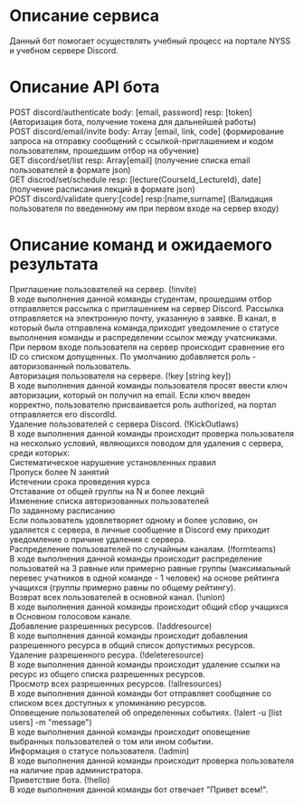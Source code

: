 <h1>Описание сервиса</h1>
Данный бот помогает осуществлять учебный процесс на портале NYSS и учебном сервере Discord.

<h1>Описание API бота</h1>
POST discord/authenticate  body: [email, password] resp: [token] (Авторизация бота, получение токена для дальнейшей работы)<br>
POST discord/email/invite body:  Array [email, link, code] (формирование запроса на отправку сообщений с ссылкой-приглашением и кодом пользователям, прошедшим отбор на обучение)<br>
GET discord/set/list resp:  Array[email] (получение списка email пользователей в формате json)<br>
GET discrod/set/schedule resp: [lecture(CourseId_LectureId), date] (получение расписания лекций в формате json)<br>
POST discord/validate query:[code] resp:[name,surname] (Валидация пользователя по введенному им при первом входе на сервер входу)<br>
<h1>Описание команд и ожидаемого результата</h1>
Приглашение пользователей на сервер. (!invite)<br>
В ходе выполнения данной команды студентам, прошедшим отбор отправляется рассылка с приглашением на сервер Discord. Рассылка отправляется на электронную почту, указанную в заявке. В канал, в который была отправлена команда,приходит уведомление о статусе выполнения команды и распределении ссылок между учатсниками. При первом входе пользователя на сервер происходит сравнение его ID со списком допущенных. По умолчанию добавляется роль - авторизованный пользователь.
<br>Авторизация пользователя на сервере. (!key [string key])
<br>В ходе выполнения данной команды пользователя просят ввести ключ авторизации, который он получил на email. Если ключ введен корректно, пользователю присваивается роль authorized, на портал отправляется его discordId.
<br>Удаление пользователей с сервера Discord. (!KickOutlaws)
<br>В ходе выполнения данной команды происходит проверка пользователя на несколько условий, являющихся поводом для удаления с сервера, среди которых:
<br>Систематическое нарушение установленных правил
<br>Пропуск более N занятий
<br>Истечении срока проведения курса
<br>Отставание от общей группы на N и более лекций
<br>Изменение списка авторизованных пользователей
<br>По заданному расписанию
<br>Если пользователь удовлетворяет одному и более условию, он удаляется с сервера, в личные сообщение в Discord ему приходит уведомление о причине удаления с сервера.
<br>Распределение пользователей по случайным каналам. (!formteams)
<br>В ходе выполнения данной команды происходит распределение пользоватей на 3 равные или примерно равные группы (максимальный перевес учатников в одной команде - 1 человек) на основе рейтинга учащихся (группы примерно равны по общему рейтингу).
<br>Возврат всех пользователей в основной канал. (!union)
<br>В ходе выполнения данной команды происходит общий сбор учащихся в Основном голосовом канале.
<br>Добавление разрешенных ресурсов. (!addresource)
<br>В ходе выполнения данной команды происходит добавления разрешенного ресурса в общий список допустимых ресурсов.
<br>Удаление разрешенного ресура. (!deleteresource)
<br>В ходе выполнения данной команды происходит удаление ссылки на ресурс из общего списка разрешенных ресурсов.
<br>Просмотр всех разрешенных ресурсов. (!allresources)
<br>В ходе выполнения данной команды бот отправляет сообщение со списком всех доступных к упоминанию ресурсов.
<br>Оповещение пользователей об определенных событиях. (!alert -u [list users] -m "message")
<br>В ходе выполнения данной команды происходит оповещение выбранных пользователей о том или ином событии.
<br>Информация о статусе пользователя. (!admin)
<br>В ходе выполнения данной команды происходит проверка пользователя на наличие прав администратора.
<br>Приветствие бота. (!hello)
<br>В ходе выполнения данной команды бот отвечает "Привет всем!".
